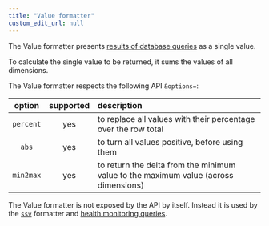 ```yaml
---
title: "Value formatter"
custom_edit_url: null
---
```




The Value formatter presents [results of database queries](/docs/agent/web/api/queries) as a single value.

To calculate the single value to be returned, it sums the values of all dimensions.

The Value formatter respects the following API `&options=`:

| option    | supported | description |
|:----:     |:-------:  |:----------  |
| `percent` | yes       | to replace all values with their percentage over the row total|
| `abs`     | yes       | to turn all values positive, before using them |
| `min2max` | yes       | to return the delta from the minimum value to the maximum value (across dimensions)|

The Value formatter is not exposed by the API by itself.
Instead it is used by the [`ssv`](/docs/agent/web/api/formatters/ssv) formatter
and [health monitoring queries](/docs/agent/health).


